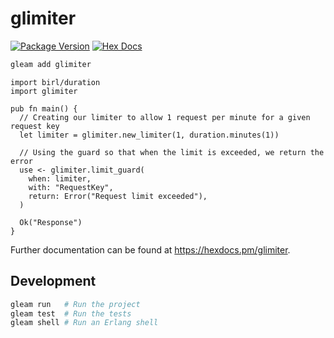 # glimiter

[![Package Version](https://img.shields.io/hexpm/v/glimiter)](https://hex.pm/packages/glimiter)
[![Hex Docs](https://img.shields.io/badge/hex-docs-ffaff3)](https://hexdocs.pm/glimiter/)

```sh
gleam add glimiter
```
```gleam
import birl/duration
import glimiter

pub fn main() {
  // Creating our limiter to allow 1 request per minute for a given request key
  let limiter = glimiter.new_limiter(1, duration.minutes(1))

  // Using the guard so that when the limit is exceeded, we return the error
  use <- glimiter.limit_guard(
    when: limiter,
    with: "RequestKey",
    return: Error("Request limit exceeded"),
  )

  Ok("Response")
}
```

Further documentation can be found at <https://hexdocs.pm/glimiter>.

## Development

```sh
gleam run   # Run the project
gleam test  # Run the tests
gleam shell # Run an Erlang shell
```
